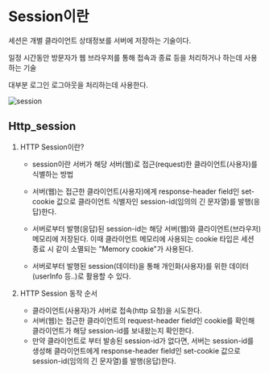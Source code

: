 # Session이란 

세션은 개별 클라이언트 상태정보를 서버에 저장하는 기술이다.

일정 시간동안 방문자가 웹 브라우저를 통해 접속과 종료 등을 처리하거나 하는데 사용하는 기술

대부분 로그인 로그아웃을 처리하는데 사용한다.

![session](https://t1.daumcdn.net/cfile/tistory/033B5F5050C9992408)


## Http_session

1. HTTP Session이란?
    * session이란 서버가 해당 서버(웹)로 접근(request)한 클라이언트(사용자)를 식별하는 방법

    * 서버(웹)는 접근한 클라이언트(사용자)에게 response-header field인 set-cookie 값으로 클라이언트 식별자인 session-id(임의의 긴 문자열)를 발행(응답)한다.
    * 서버로부터 발행(응답)된 session-id는 해당 서버(웹)와 클라이언트(브라우저) 메모리에 저장된다. 이때 클라이언트 메모리에 사용되는 cookie 타입은 세션 종료 시 같이 소멸되는 "Memory cookie"가 사용된다.
    * 서버로부터 발행된 session(데이터)을 통해 개인화(사용자)를 위한 데이터(userInfo 등..)로 활용할 수 있다.

2. HTTP Session 동작 순서
    * 클라이언트(사용자)가 서버로 접속(http 요청)을 시도한다.
    * 서버(웹)는 접근한 클라이언트의 request-header field인 cookie를 확인해 클라이언트가 해당 session-id를 보내왔는지 확인한다.
    * 만약 클라이언트로 부터 발송된 session-id가 없다면, 서버는 session-id를 생성해 클라이언트에게 response-header field인 set-cookie 값으로 session-id(임의의 긴 문자열)를 발행(응답)한다.
